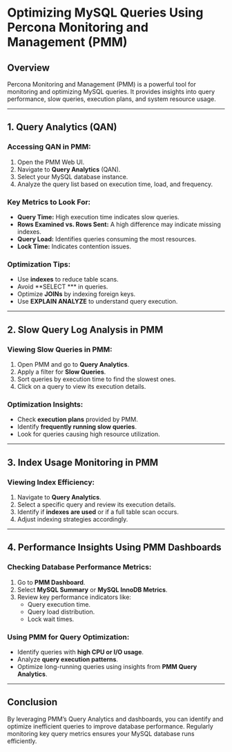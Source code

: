 # Optimizing MySQL Queries Using Percona Monitoring and Management (PMM)

## Overview
Percona Monitoring and Management (PMM) is a powerful tool for monitoring and optimizing MySQL queries. It provides insights into query performance, slow queries, execution plans, and system resource usage.

---

## 1. Query Analytics (QAN)

### Accessing QAN in PMM:
1. Open the PMM Web UI.
2. Navigate to **Query Analytics** (QAN).
3. Select your MySQL database instance.
4. Analyze the query list based on execution time, load, and frequency.

### Key Metrics to Look For:
- **Query Time:** High execution time indicates slow queries.
- **Rows Examined vs. Rows Sent:** A high difference may indicate missing indexes.
- **Query Load:** Identifies queries consuming the most resources.
- **Lock Time:** Indicates contention issues.

### Optimization Tips:
- Use **indexes** to reduce table scans.
- Avoid **SELECT *** in queries.
- Optimize **JOINs** by indexing foreign keys.
- Use **EXPLAIN ANALYZE** to understand query execution.

---

## 2. Slow Query Log Analysis in PMM

### Viewing Slow Queries in PMM:
1. Open PMM and go to **Query Analytics**.
2. Apply a filter for **Slow Queries**.
3. Sort queries by execution time to find the slowest ones.
4. Click on a query to view its execution details.

### Optimization Insights:
- Check **execution plans** provided by PMM.
- Identify **frequently running slow queries**.
- Look for queries causing high resource utilization.

---

## 3. Index Usage Monitoring in PMM

### Viewing Index Efficiency:
1. Navigate to **Query Analytics**.
2. Select a specific query and review its execution details.
3. Identify if **indexes are used** or if a full table scan occurs.
4. Adjust indexing strategies accordingly.

---

## 4. Performance Insights Using PMM Dashboards

### Checking Database Performance Metrics:
1. Go to **PMM Dashboard**.
2. Select **MySQL Summary** or **MySQL InnoDB Metrics**.
3. Review key performance indicators like:
   - Query execution time.
   - Query load distribution.
   - Lock wait times.

### Using PMM for Query Optimization:
- Identify queries with **high CPU or I/O usage**.
- Analyze **query execution patterns**.
- Optimize long-running queries using insights from **PMM Query Analytics**.

---

## Conclusion
By leveraging PMM’s Query Analytics and dashboards, you can identify and optimize inefficient queries to improve database performance. Regularly monitoring key query metrics ensures your MySQL database runs efficiently.